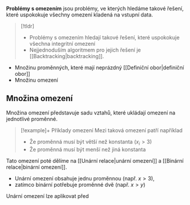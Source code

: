 **Problémy s omezením** jsou problémy, ve kterých hledáme takové řešení, které uspokokuje všechny omezení kladená na vstupní data.

>[!tldr]
>- Problémy s omezením hledají takové řešení, které uspokokuje všechna integritní omezení
>- Nejjednoduším algoritmem pro jejich řešení je [[Backtracking|backtracking]].


- Množinu proměnných, které mají neprázdný [[Definiční obor|definiční obor]]
- Množinu omezení

## Množina omezení
Množina omezení představuje sadu vztahů, které ukládají omezení na jednotlivé proměnné.
>[!example]+ Příklady omezení
>Mezi taková omezení patří například
>- Že proměnná musí být větší než konstanta ($x_i > 3$)
>- Že proměnná musí být menší než jiná konstanta

Tato omezení poté dělíme na [[Unární relace|unární omezení]] a [[Binární relace|binární omezení]]. 
- Unární omezení obsahuje jednu proměnnou (např. $x > 3$), 
- zatímco binární potřebuje proměnné dvě (např. $x > y$)

Unární omezení lze aplikovat před 